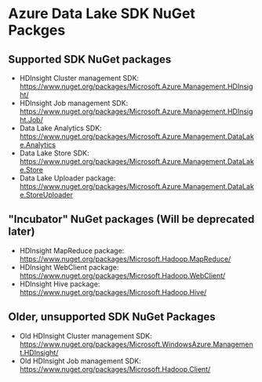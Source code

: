 # Azure Data Lake SDK NuGet Packges

## Supported SDK NuGet packages
* HDInsight Cluster management SDK:  https://www.nuget.org/packages/Microsoft.Azure.Management.HDInsight/
* HDInsight Job management SDK:  https://www.nuget.org/packages/Microsoft.Azure.Management.HDInsight.Job/
* Data Lake Analytics SDK:  https://www.nuget.org/packages/Microsoft.Azure.Management.DataLake.Analytics
* Data Lake Store SDK:  https://www.nuget.org/packages/Microsoft.Azure.Management.DataLake.Store
* Data Lake Uploader package:  https://www.nuget.org/packages/Microsoft.Azure.Management.DataLake.StoreUploader

## "Incubator" NuGet packages (Will be deprecated later)
* HDInsight MapReduce package: https://www.nuget.org/packages/Microsoft.Hadoop.MapReduce/
* HDInsight WebClient package: https://www.nuget.org/packages/Microsoft.Hadoop.WebClient/
* HDInsight Hive package: https://www.nuget.org/packages/Microsoft.Hadoop.Hive/

## Older, unsupported SDK NuGet Packages
* Old HDInsight Cluster management SDK:  https://www.nuget.org/packages/Microsoft.WindowsAzure.Management.HDInsight/
* Old HDInsight Job management SDK:  https://www.nuget.org/packages/Microsoft.Hadoop.Client/
